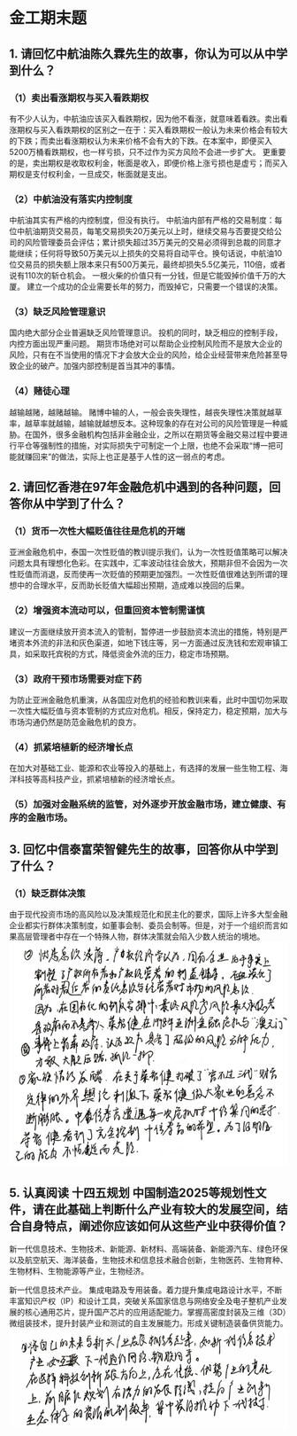# 金工期末题

## 1. 请回忆中航油陈久霖先生的故事，你认为可以从中学到什么？

### （1）卖出看涨期权与买入看跌期权

有不少人认为，中航油应该买入看跌期权，因为他不看涨，就意味着看跌。卖出看涨期权与买入看跌期权的区别之一在于：买入看跌期权一般认为未来价格会有较大的下跌；而卖出看涨期权认为未来价格不会有大的下跌。在本案中，即便买入5200万桶看跌期权，也一样亏损，只不过作为买方风险不会进一步扩大。
更重要的是，卖出期权是收取权利金，帐面是收入，即便价格上涨亏损也是虚亏；而买入期权是支付权利金，一旦成交，帐面就是支出。

### （2）中航油没有落实内控制度

中航油其实有严格的内控制度，但没有执行。
中航油内部有严格的交易制度：每位中航油期货交易员，每笔交易损失20万美元以上时，继续交易与否要提交给公司的风险管理委员会评估；累计损失超过35万美元的交易必须得到总裁的同意才能继续；任何将导致50万美元以上损失的交易将自动平仓。换句话说，中航油10位交易员的损失额上限本来只有500万美元，最终却损失5.5亿美元，110倍，或者说有110次的斩仓机会。
一根火柴的价值只有一分钱，但是它能毁掉价值千万的大厦。
建立一个成功的企业需要长年的努力，而毁掉它，只需要一个错误的决策。

### （3）缺乏风险管理意识

国内绝大部分企业普遍缺乏风险管理意识。
投机的同时，缺乏相应的控制手段，内控方面出现严重问题。
期货市场绝对可以帮助企业控制风险而不是放大企业的风险，只有在不当使用的情况下才会放大企业的风险，给企业经营带来危险甚至导致企业的破产。加强内部控制是首当其冲的事情。


### （4）赌徒心理

越输越赌，越赌越输。
赌博中输的人，一般会丧失理性，越丧失理性决策就越草率，越草率就越输，越输就越想反本。这种现象的存在对公司的风险管理是一种威胁。在国外，很多金融机构包括非金融企业，之所以在期货等金融交易过程中要进行平仓等强制性的措施，对实际损失宁可制定一个上限，也绝不会采取“博一把可能就赚回来”的做法，实际上也正是基于人性的这一弱点的考虑。

## 2. 请回忆香港在97年金融危机中遇到的各种问题，回答你从中学到了什么？

### （1）货币一次性大幅贬值往往是危机的开端

亚洲金融危机中，泰国一次性贬值的教训提示我们，认为一次性贬值策略可以解决问题太具有理想化色彩。在实践中，汇率波动往往会放大，预期非但不会因为一次性贬值而消退，反而使再一次贬值的预期更加强烈。一次性贬值很难达到所谓的理想中的合理水平，反而助长贬值大幅超出预期，造成难以挽回的后果。

### （2）增强资本流动可以，但重回资本管制需谨慎

建议一方面继续放开资本流入的管制，暂停进一步鼓励资本流出的措施，特别是严堵资本外流的非法和灰色渠道，如地下钱庄等，另一方面通过反洗钱和宏观审镇工具，如采取托宾税的方式，降低资金外流的压力，稳定市场预期。

### （3）政府干预市场需要对症下药
为防止亚洲金融危机重演，从各国应对危机的经验和教训来看，此时中国切勿采取一次性大幅贬值与资本管制的方式应对危机。相反，保持定力，稳定预期，加大与市场沟通仍然是防范金融危机的良方。

### （4）抓紧培植新的经济增长点
在加大对基础工业、能源和农业等投入的基础上，有选择的发展一些生物工程、海洋科技等高科技产业，抓紧培植新的经济增长点。

### （5）加强对金融系统的监管，对外逐步开放金融市场，建立健康、有序的金融市场。

## 3. 回忆中信泰富荣智健先生的故事，回答你从中学到了什么？

### （1）缺乏群体决策
由于现代投资市场的高风险以及决策规范化和民主化的要求，国际上许多大型金融企业都实行群体决策制度，如董事会制、委员会制等。但是，对于一个组织而言如果高层管理者中存在一个特殊人物，群体决策就会陷入少数人统治的境地。
![img.png](img/img.png)


## 5. 认真阅读 十四五规划 中国制造2025等规划性文件，请在此基础上判断什么产业有较大的发展空间，结合自身特点，阐述你应该如何从这些产业中获得价值？
新一代信息技术、生物技术、新能源、新材料、高端装备、新能源汽车、绿色环保以及航空航天、海洋装备，生物技术和信息技术融合创新，生物医药、生物育种、生物材料、生物能源等产业，生物经济。

新一代信息技术产业。
集成电路及专用装备。着力提升集成电路设计水平，不断丰富知识产权（IP）和设计工具，突破关系国家信息与网络安全及电子整机产业发展的核心通用芯片，提升国产芯片的应用适配能力。掌握高密度封装及三维（3D）微组装技术，提升封装产业和测试的自主发展能力。形成关键制造装备供货能力。
![img_1.png](img/img_1.png)